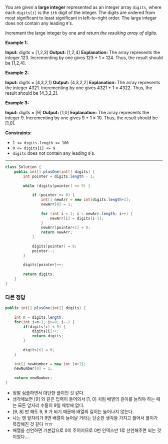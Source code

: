 You are given a **large integer** represented as an integer array `digits`, where each `digits[i]` is the `ith` digit of the integer. The digits are ordered from most significant to least significant in left-to-right order. The large integer does not contain any leading `0`'s.

Increment the large integer by one and return _the resulting array of digits_.

**Example 1:**

**Input:** digits = [1,2,3]
**Output:** [1,2,4]
**Explanation:** The array represents the integer 123.
Incrementing by one gives 123 + 1 = 124.
Thus, the result should be [1,2,4].

**Example 2:**

**Input:** digits = [4,3,2,1]
**Output:** [4,3,2,2]
**Explanation:** The array represents the integer 4321.
Incrementing by one gives 4321 + 1 = 4322.
Thus, the result should be [4,3,2,2].

**Example 3:**

**Input:** digits = [9]
**Output:** [1,0]
**Explanation:** The array represents the integer 9.
Incrementing by one gives 9 + 1 = 10.
Thus, the result should be [1,0].

**Constraints:**

-   `1 <= digits.length <= 100`
-   `0 <= digits[i] <= 9`
-   `digits` does not contain any leading `0`'s.

---

```java
class Solution {
    public int[] plusOne(int[] digits) {
        int pointer = digits.length - 1;
        
        while (digits[pointer] == 9) {            
 
            if (pointer <= 0) {
                int[] newArr = new int[digits.length+1];
                newArr[0] = 1;
                
                for (int i = 1; i < newArr.length; i++) {
                    newArr[i] = digits[i-1];
                }
                newArr[pointer+1] = 0;
                return newArr;
            }            
            
            digits[pointer] = 0;
            pointer--;
        }
        
        digits[pointer]++;
        
        return digits;
    }
}
```


### 다른 정답

```java
public int[] plusOne(int[] digits) {
        
    int n = digits.length;
    for(int i=n-1; i>=0; i--) {
        if(digits[i] < 9) {
            digits[i]++;
            return digits;
        }
        
        digits[i] = 0;
    }
    
    int[] newNumber = new int [n+1];
    newNumber[0] = 1;
    
    return newNumber;
}
```
- 정말 심플하면서 대단한 풀이인 것 같다.
- 생각해보면 [9] 와 같은 입력이 들어와서 [1, 0] 처럼 배열의 길이를 늘려야 하는 때는 모든 앞자리 수들이 9일 때밖에 없다.
- [9, 8] 만 해도 9, 9 가 되기 때문에 배열의 길이는 늘어나지 않는다.
- 나는 맨 앞자리가 9면 배열이 늘어날 거라는 단순한 생각을 가지고 풀어서 풀이가 복잡해진 것 같다 ㅠㅠ
- 배열을 선언하면 기본값으로 0이 주어지므로 0번 인덱스만 1로 선언해주면 되는 것이었다....